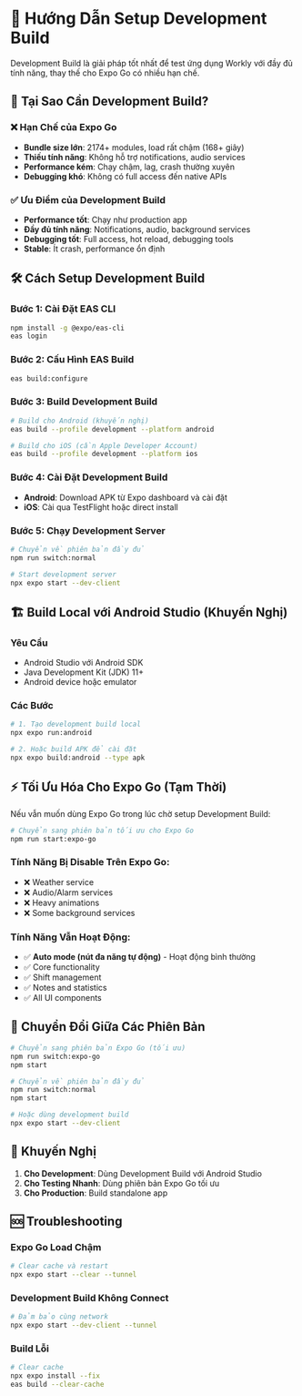 # 🚀 Hướng Dẫn Setup Development Build

Development Build là giải pháp tốt nhất để test ứng dụng Workly với đầy đủ tính năng, thay thế cho Expo Go có nhiều hạn chế.

## 🎯 Tại Sao Cần Development Build?

### ❌ Hạn Chế của Expo Go
- **Bundle size lớn**: 2174+ modules, load rất chậm (168+ giây)
- **Thiếu tính năng**: Không hỗ trợ notifications, audio services
- **Performance kém**: Chạy chậm, lag, crash thường xuyên
- **Debugging khó**: Không có full access đến native APIs

### ✅ Ưu Điểm của Development Build
- **Performance tốt**: Chạy như production app
- **Đầy đủ tính năng**: Notifications, audio, background services
- **Debugging tốt**: Full access, hot reload, debugging tools
- **Stable**: Ít crash, performance ổn định

## 🛠️ Cách Setup Development Build

### Bước 1: Cài Đặt EAS CLI
```bash
npm install -g @expo/eas-cli
eas login
```

### Bước 2: Cấu Hình EAS Build
```bash
eas build:configure
```

### Bước 3: Build Development Build
```bash
# Build cho Android (khuyến nghị)
eas build --profile development --platform android

# Build cho iOS (cần Apple Developer Account)
eas build --profile development --platform ios
```

### Bước 4: Cài Đặt Development Build
- **Android**: Download APK từ Expo dashboard và cài đặt
- **iOS**: Cài qua TestFlight hoặc direct install

### Bước 5: Chạy Development Server
```bash
# Chuyển về phiên bản đầy đủ
npm run switch:normal

# Start development server
npx expo start --dev-client
```

## 🏗️ Build Local với Android Studio (Khuyến Nghị)

### Yêu Cầu
- Android Studio với Android SDK
- Java Development Kit (JDK) 11+
- Android device hoặc emulator

### Các Bước
```bash
# 1. Tạo development build local
npx expo run:android

# 2. Hoặc build APK để cài đặt
npx expo build:android --type apk
```

## ⚡ Tối Ưu Hóa Cho Expo Go (Tạm Thời)

Nếu vẫn muốn dùng Expo Go trong lúc chờ setup Development Build:

```bash
# Chuyển sang phiên bản tối ưu cho Expo Go
npm run start:expo-go
```

### Tính Năng Bị Disable Trên Expo Go:
- ❌ Weather service
- ❌ Audio/Alarm services  
- ❌ Heavy animations
- ❌ Some background services

### Tính Năng Vẫn Hoạt Động:
- ✅ **Auto mode (nút đa năng tự động)** - Hoạt động bình thường
- ✅ Core functionality
- ✅ Shift management
- ✅ Notes and statistics
- ✅ All UI components

## 🔄 Chuyển Đổi Giữa Các Phiên Bản

```bash
# Chuyển sang phiên bản Expo Go (tối ưu)
npm run switch:expo-go
npm start

# Chuyển về phiên bản đầy đủ
npm run switch:normal
npm start

# Hoặc dùng development build
npx expo start --dev-client
```

## 🎯 Khuyến Nghị

1. **Cho Development**: Dùng Development Build với Android Studio
2. **Cho Testing Nhanh**: Dùng phiên bản Expo Go tối ưu
3. **Cho Production**: Build standalone app

## 🆘 Troubleshooting

### Expo Go Load Chậm
```bash
# Clear cache và restart
npx expo start --clear --tunnel
```

### Development Build Không Connect
```bash
# Đảm bảo cùng network
npx expo start --dev-client --tunnel
```

### Build Lỗi
```bash
# Clear cache
npx expo install --fix
eas build --clear-cache
```
